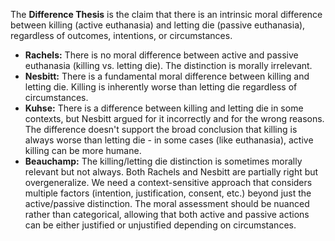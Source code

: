 The **Difference Thesis** is the claim that there is an intrinsic moral difference between killing (active euthanasia) and letting die (passive euthanasia), regardless of outcomes, intentions, or circumstances.

- **Rachels:** There is no moral difference between active and passive euthanasia (killing vs. letting die). The distinction is morally irrelevant.
- **Nesbitt:** There is a fundamental moral difference between killing and letting die. Killing is inherently worse than letting die regardless of circumstances.
- **Kuhse:** There is a difference between killing and letting die in some contexts, but Nesbitt argued for it incorrectly and for the wrong reasons. The difference doesn't support the broad conclusion that killing is always worse than letting die - in some cases (like euthanasia), active killing can be more humane.
- **Beauchamp:** The killing/letting die distinction is sometimes morally relevant but not always. Both Rachels and Nesbitt are partially right but overgeneralize. We need a context-sensitive approach that considers multiple factors (intention, justification, consent, etc.) beyond just the active/passive distinction. The moral assessment should be nuanced rather than categorical, allowing that both active and passive actions can be either justified or unjustified depending on circumstances.
